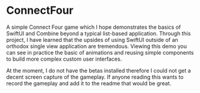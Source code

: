 # ConnectFour

A simple Connect Four game which I hope demonstrates the basics of SwiftUI and Combine beyond a typical list-based application. Through this project, I have learned that the upsides of using SwiftUI outside of an orthodox single view application are tremendous. Viewing this demo you can see in practice the basic of animations and reusing simple components to build more complex custom user interfaces.

At the moment, I do not have the betas installed therefore I could not get a decent screen capture of the gameplay. If anyone reading this wants to record the gameplay and add it to the readme that would be great.
